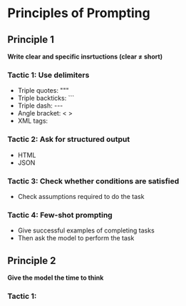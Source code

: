 # Principles of Prompting

## Principle 1

**Write clear and specific insrtuctions (clear $\ne$ short)**

### Tactic 1: Use delimiters

- Triple quotes: """
- Triple backticks: ```
- Triple dash: ---
- Angle bracket: < >
- XML tags: <tag> </tag>

### Tactic 2: Ask for structured output

- HTML
- JSON

### Tactic 3: Check whether conditions are satisfied

- Check assumptions required to do the task

### Tactic 4: Few-shot prompting

- Give successful examples of completing tasks
- Then ask the model to perform the task

## Principle 2

**Give the model the time to think**

### Tactic 1: